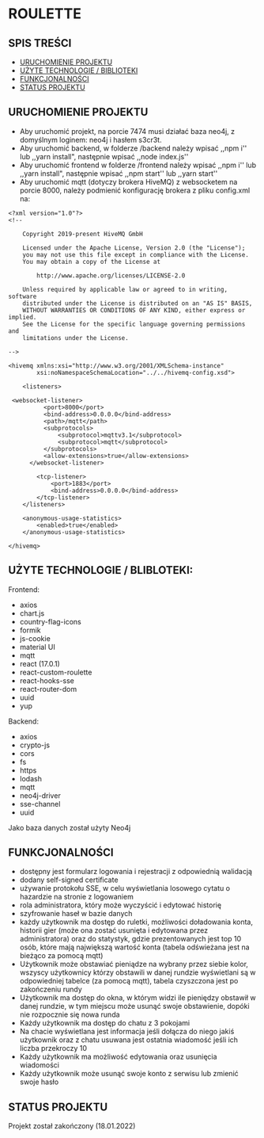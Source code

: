 # ROULETTE

## SPIS TREŚCI

- [URUCHOMIENIE PROJEKTU](#uruchomienie-projektu)
- [UŻYTE TECHNOLOGIE / BIBLIOTEKI](#użyte-technologie-/-biblioteki)
- [FUNKCJONALNOŚCI](#funkcjonalności)
- [STATUS PROJEKTU](#status-projektu)

## URUCHOMIENIE PROJEKTU

- Aby uruchomić projekt, na porcie 7474 musi działać baza neo4j, z domyślnym loginem: neo4j i hasłem s3cr3t.
- Aby uruchomić backend, w folderze /backend należy wpisać ,,npm i'' lub ,,yarn install", następnie wpisać ,,node index.js''
- Aby uruchomić frontend w folderze /frontend należy wpisać ,,npm i'' lub ,,yarn install", następnie wpisać ,,npm start'' lub ,,yarn start''
- Aby uruchomić mqtt (dotyczy brokera HiveMQ) z websocketem na porcie 8000, należy podmienić konfigurację brokera z pliku config.xml na:

```
<?xml version="1.0"?>
<!--

    Copyright 2019-present HiveMQ GmbH

    Licensed under the Apache License, Version 2.0 (the "License");
    you may not use this file except in compliance with the License.
    You may obtain a copy of the License at

        http://www.apache.org/licenses/LICENSE-2.0

    Unless required by applicable law or agreed to in writing, software
    distributed under the License is distributed on an "AS IS" BASIS,
    WITHOUT WARRANTIES OR CONDITIONS OF ANY KIND, either express or implied.
    See the License for the specific language governing permissions and
    limitations under the License.

-->

<hivemq xmlns:xsi="http://www.w3.org/2001/XMLSchema-instance"
        xsi:noNamespaceSchemaLocation="../../hivemq-config.xsd">

    <listeners>

 <websocket-listener>
          <port>8000</port>
          <bind-address>0.0.0.0</bind-address>
          <path>/mqtt</path>
          <subprotocols>
              <subprotocol>mqttv3.1</subprotocol>
              <subprotocol>mqtt</subprotocol>
          </subprotocols>
          <allow-extensions>true</allow-extensions>
      </websocket-listener>

        <tcp-listener>
            <port>1883</port>
            <bind-address>0.0.0.0</bind-address>
        </tcp-listener>
    </listeners>

    <anonymous-usage-statistics>
        <enabled>true</enabled>
    </anonymous-usage-statistics>

</hivemq>
```

## UŻYTE TECHNOLOGIE / BLIBLOTEKI:

Frontend:

- axios
- chart.js
- country-flag-icons
- formik
- js-cookie
- material UI
- mqtt
- react (17.0.1)
- react-custom-roulette
- react-hooks-sse
- react-router-dom
- uuid
- yup

Backend:

- axios
- crypto-js
- cors
- fs
- https
- lodash
- mqtt
- neo4j-driver
- sse-channel
- uuid

Jako baza danych został użyty Neo4j

## FUNKCJONALNOŚCI

- dostępny jest formularz logowania i rejestracji z odpowiednią walidacją
- dodany self-signed certificate
- używanie protokołu SSE, w celu wyświetlania losowego cytatu o hazardzie na stronie z logowaniem
- rola administratora, który może wyczyścić i edytować historię
- szyfrowanie haseł w bazie danych
- każdy użytkownik ma dostęp do ruletki, możliwości doładowania konta, historii gier (może ona zostać usunięta i edytowana przez administratora) oraz do statystyk, gdzie prezentowanych jest top 10 osób, które mają największą wartość konta (tabela odświeżana jest na bieżąco za pomocą mqtt)
- Użytkownik może obstawiać pieniądze na wybrany przez siebie kolor, wszyscy użytkownicy którzy obstawili w danej rundzie wyświetlani są w odpowiedniej tabelce (za pomocą mqtt), tabela czyszczona jest po zakończeniu rundy
- Użytkownik ma dostęp do okna, w którym widzi ile pieniędzy obstawił w danej rundzie, w tym miejscu może usunąć swoje obstawienie, dopóki nie rozpocznie się nowa runda
- Każdy użytkownik ma dostęp do chatu z 3 pokojami
- Na chacie wyświetlana jest informacja jeśli dołącza do niego jakiś użytkownik oraz z chatu usuwana jest ostatnia wiadomość jeśli ich liczba przekroczy 10
- Każdy użytkownik ma możliwość edytowania oraz usunięcia wiadomości
- Każdy użytkownik może usunąć swoje konto z serwisu lub zmienić swoje hasło

## STATUS PROJEKTU

Projekt został zakończony (18.01.2022)
